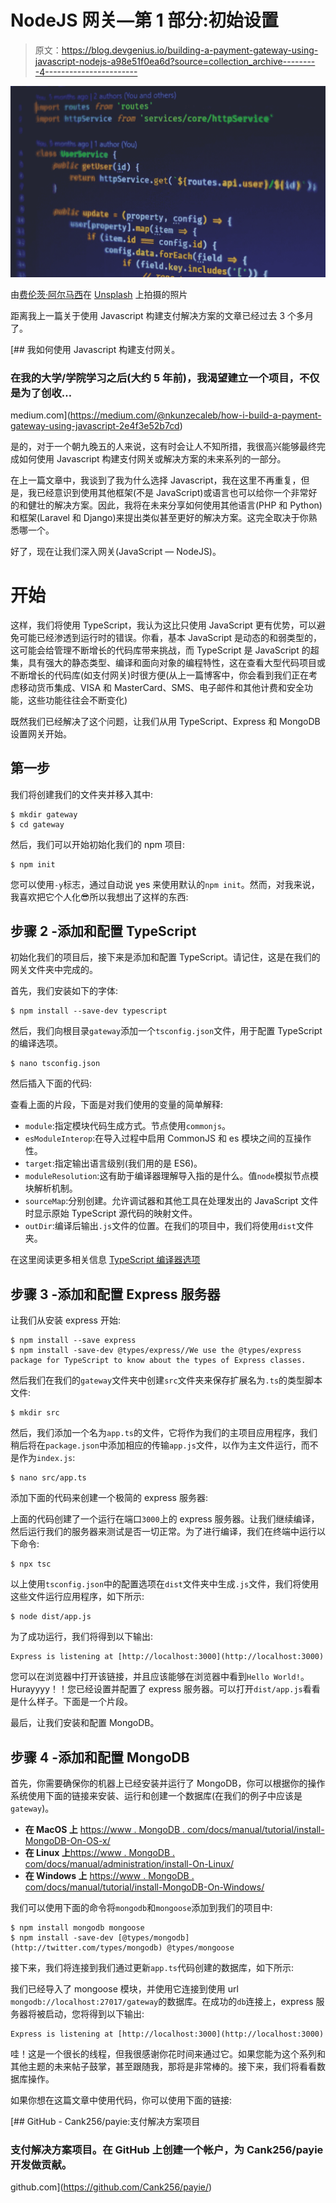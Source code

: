 # NodeJS 网关—第 1 部分:初始设置

> 原文：<https://blog.devgenius.io/building-a-payment-gateway-using-javascript-nodejs-a98e51f0ea6d?source=collection_archive---------4----------------------->

![](img/3a2ae43c1fff5c72a7b824c55e523fbb.png)

由[费伦茨·阿尔马西](https://unsplash.com/@flowforfrank?utm_source=unsplash&utm_medium=referral&utm_content=creditCopyText)在 [Unsplash](https://unsplash.com/s/photos/javascript?utm_source=unsplash&utm_medium=referral&utm_content=creditCopyText) 上拍摄的照片

距离我上一篇关于使用 Javascript 构建支付解决方案的文章已经过去 3 个多月了。

[](https://medium.com/@nkunzecaleb/how-i-build-a-payment-gateway-using-javascript-2e4f3e52b7cd) [## 我如何使用 Javascript 构建支付网关。

### 在我的大学/学院学习之后(大约 5 年前)，我渴望建立一个项目，不仅是为了创收…

medium.com](https://medium.com/@nkunzecaleb/how-i-build-a-payment-gateway-using-javascript-2e4f3e52b7cd) 

是的，对于一个朝九晚五的人来说，这有时会让人不知所措，我很高兴能够最终完成如何使用 Javascript 构建支付网关或解决方案的未来系列的一部分。

在上一篇文章中，我谈到了我为什么选择 Javascript，我在这里不再重复，但是，我已经意识到使用其他框架(不是 JavaScript)或语言也可以给你一个非常好的和健壮的解决方案。因此，我将在未来分享如何使用其他语言(PHP 和 Python)和框架(Laravel 和 Django)来提出类似甚至更好的解决方案。这完全取决于你熟悉哪一个。

好了，现在让我们深入网关(JavaScript — NodeJS)。

# **开始**

这样，我们将使用 TypeScript，我认为这比只使用 JavaScript 更有优势，可以避免可能已经渗透到运行时的错误。你看，基本 JavaScript 是动态的和弱类型的，这可能会给管理不断增长的代码库带来挑战，而 TypeScript 是 JavaScript 的超集，具有强大的静态类型、编译和面向对象的编程特性，这在查看大型代码项目或不断增长的代码库(如支付网关)时很方便(从上一篇博客中，你会看到我们正在考虑移动货币集成、VISA 和 MasterCard、SMS、电子邮件和其他计费和安全功能，这些功能往往会不断变化)

既然我们已经解决了这个问题，让我们从用 TypeScript、Express 和 MongoDB 设置网关开始。

## 第一步

我们将创建我们的文件夹并移入其中:

```
$ mkdir gateway
$ cd gateway
```

然后，我们可以开始初始化我们的 npm 项目:

```
$ npm init
```

您可以使用`-y`标志，通过自动说 yes 来使用默认的`npm init`。然而，对我来说，我喜欢把它个人化😎所以我想出了这样的东西:

## 步骤 2 -添加和配置 TypeScript

初始化我们的项目后，接下来是添加和配置 TypeScript。请记住，这是在我们的网关文件夹中完成的。

首先，我们安装如下的字体:

```
$ npm install --save-dev typescript
```

然后，我们向根目录`gateway`添加一个`tsconfig.json`文件，用于配置 TypeScript 的编译选项。

```
$ nano tsconfig.json
```

然后插入下面的代码:

查看上面的片段，下面是对我们使用的变量的简单解释:

*   `module`:指定模块代码生成方式。节点使用`commonjs`。
*   `esModuleInterop`:在导入过程中启用 CommonJS 和 es 模块之间的互操作性。
*   `target`:指定输出语言级别(我们用的是 ES6)。
*   `moduleResolution`:这有助于编译器理解导入指的是什么。值`node`模拟节点模块解析机制。
*   `sourceMap`:分别创建。允许调试器和其他工具在处理发出的 JavaScript 文件时显示原始 TypeScript 源代码的映射文件。
*   `outDir`:编译后输出`.js`文件的位置。在我们的项目中，我们将使用`dist`文件夹。

在这里阅读更多相关信息 [TypeScript 编译器选项](https://www.typescriptlang.org/docs/handbook/compiler-options.html)

## 步骤 3 -添加和配置 Express 服务器

让我们从安装 express 开始:

```
$ npm install --save express
$ npm install -save-dev @types/express//We use the @types/express package for TypeScript to know about the types of Express classes.
```

然后我们在我们的`gateway`文件夹中创建`src`文件夹来保存扩展名为`.ts`的类型脚本文件:

```
$ mkdir src
```

然后，我们添加一个名为`app.ts`的文件，它将作为我们的主项目应用程序，我们稍后将在`package.json`中添加相应的传输`app.js`文件，以作为主文件运行，而不是作为`index.js`:

```
$ nano src/app.ts
```

添加下面的代码来创建一个极简的 express 服务器:

上面的代码创建了一个运行在端口`3000`上的 express 服务器。让我们继续编译，然后运行我们的服务器来测试是否一切正常。为了进行编译，我们在终端中运行以下命令:

```
$ npx tsc
```

以上使用`tsconfig.json`中的配置选项在`dist`文件夹中生成`.js`文件，我们将使用这些文件运行应用程序，如下所示:

```
$ node dist/app.js
```

为了成功运行，我们将得到以下输出:

```
Express is listening at [http://localhost:3000](http://localhost:3000)
```

您可以在浏览器中打开该链接，并且应该能够在浏览器中看到`Hello World!`。Hurayyyy！！您已经设置并配置了 express 服务器。可以打开`dist/app.js`看看是什么样子。下面是一个片段。

最后，让我们安装和配置 MongoDB。

## 步骤 4 -添加和配置 MongoDB

首先，你需要确保你的机器上已经安装并运行了 MongoDB，你可以根据你的操作系统使用下面的链接来安装、运行和创建一个数据库(在我们的例子中应该是`gateway`)。

*   **在 MacOS 上**
    [https://www . MongoDB . com/docs/manual/tutorial/install-MongoDB-On-OS-x/](https://www.mongodb.com/docs/manual/tutorial/install-mongodb-on-os-x/)
*   **在 Linux 上**[https://www . MongoDB . com/docs/manual/administration/install-On-Linux/](https://www.mongodb.com/docs/manual/administration/install-on-linux/)
*   **在 Windows 上** [https://www . MongoDB . com/docs/manual/tutorial/install-MongoDB-On-Windows/](https://www.mongodb.com/docs/manual/tutorial/install-mongodb-on-windows/)

我们可以使用下面的命令将`mongodb`和`mongoose`添加到我们的项目中:

```
$ npm install mongodb mongoose
$ npm install -save-dev [@types/mongodb](http://twitter.com/types/mongodb) @types/mongoose
```

接下来，我们将连接到我们通过更新`app.ts`代码创建的数据库，如下所示:

我们已经导入了 mongoose 模块，并使用它连接到使用 url `mongodb://localhost:27017/gateway`的数据库。在成功的`db`连接上，express 服务器将被启动，您将得到以下输出:

```
Express is listening at [http://localhost:3000](http://localhost:3000)
```

哇！这是一个很长的线程，但我很感谢你花时间来通过它。如果您能为这个系列和其他主题的未来帖子鼓掌，甚至跟随我，那将是非常棒的。接下来，我们将看看数据库操作。

如果你想在这篇文章中使用代码，你可以使用下面的链接:

[](https://github.com/Cank256/payie/) [## GitHub - Cank256/payie:支付解决方案项目

### 支付解决方案项目。在 GitHub 上创建一个帐户，为 Cank256/payie 开发做贡献。

github.com](https://github.com/Cank256/payie/)